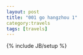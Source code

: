 ```yaml
---
layout: post
title: "001 go hangzhou 1"
category:travels 
tags: [travels]
---
```

{% include JB/setup %}
